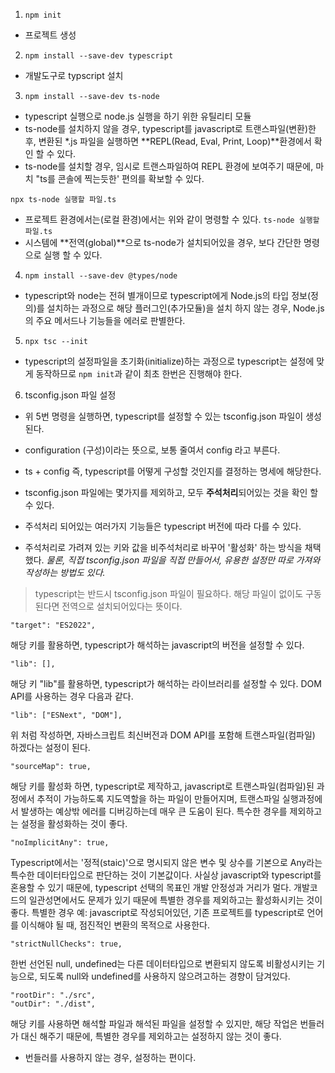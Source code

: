 1. `npm init`

- 프로젝트 생성

2. `npm install --save-dev typescript`

- 개발도구로 typscript 설치

3. `npm install --save-dev ts-node`

- typescript 실행으로 node.js 실행을 하기 위한 유틸리티 모듈
- ts-node를 설치하지 않을 경우, typescript를 javascript로 트랜스파일(변환)한 후, 변환된 \*.js 파일을 실행하면 **REPL(Read, Eval, Print, Loop)**환경에서 확인 할 수 있다.
- ts-node를 설치할 경우, 임시로 트랜스파일하여 REPL 환경에 보여주기 때문에, 마치 "ts를 콘솔에 찍는듯한' 편의를 확보할 수 있다.

`npx ts-node 실행할 파일.ts`

- 프로젝트 환경에서는(로컬 환경)에서는 위와 같이 명령할 수 있다.
  `ts-node 실행할 파일.ts`
- 시스템에 **전역(global)**으로 ts-node가 설치되어있을 경우, 보다 간단한 명령으로 실행 할 수 있다.

4. `npm install --save-dev @types/node`

- typescript와 node는 전혀 별개이므로 typescript에게 Node.js의 타입 정보(정의)를 설치하는 과정으로 해당 플러그인(추가모듈)을 설치 하지 않는 경우, Node.js의 주요 메서드나 기능들을 에러로 판별한다.

5. `npx tsc --init`

- typescript의 설정파일을 초기화(initialize)하는 과정으로 typescript는 설정에 맞게 동작하므로 `npm init`과 같이 최초 한번은 진행해야 한다.

6. tsconfig.json 파일 설정

- 위 5번 명령을 실행하면, typescript를 설정할 수 있는 tsconfig.json 파일이 생성된다.
- configuration (구성)이라는 뜻으로, 보통 줄여서 config 라고 부른다.
- ts + config 즉, typescript를 어떻게 구성할 것인지를 결정하는 명세에 해당한다.

- tsconfig.json 파일에는 몇가지를 제외하고, 모두 **주석처리**되어있는 것을 확인 할 수 있다.
- 주석처리 되어있는 여러가지 기능들은 typescript 버전에 따라 다를 수 있다.
- 주석처리로 가려져 있는 키와 값을 비주석처리로 바꾸어 '활성화' 하는 방식을 채택했다.
  _물론, 직접 tsconfig.json 파일을 직접 만들어서, 유용한 설정만 따로 가져와 작성하는 방법도 있다._

> typescript는 반드시 tsconfig.json 파일이 필요하다. 해당 파일이 없이도 구동된다면 전역으로 설치되어있다는 뜻이다.

    "target": "ES2022",

해당 키를 활용하면, typescript가 해석하는 javascript의 버전을 설정할 수 있다.

    "lib": [],

해당 키 "lib"를 활용하면, typescript가 해석하는 라이브러리를 설정할 수 있다.
DOM API를 사용하는 경우 다음과 같다.

    "lib": ["ESNext", "DOM"],

위 처럼 작성하면, 자바스크립트 최신버전과 DOM API를 포함해 트랜스파일(컴파일) 하겠다는 설정이 된다.

    "sourceMap": true,

해당 키를 활성화 하면, typescript로 제작하고, javascript로 트랜스파일(컴파일)된 과정에서 추적이 가능하도록 지도역할을 하는 파일이 만들어지며, 트랜스파일 실행과정에서 발생하는 예상밖 에러를 디버깅하는데 매우 큰 도움이 된다. 특수한 경우를 제외하고는 설정을 활성화하는 것이 좋다.

    "noImplicitAny": true,

Typescript에서는 '정적(staic)'으로 명시되지 않은 변수 및 상수를 기본으로 Any라는 특수한 데이터타입으로 판단하는 것이 기본값이다. 사실상 javascript와 typescript를 혼용할 수 있기 때문에, typescript 선택의 목표인 개발 안정성과 거리가 멀다. 개발코드의 일관성면에서도 문제가 있기 때문에 특별한 경우를 제외하고는 활성화시키는 것이 좋다.
특별한 경우 예: javascript로 작성되어있던, 기존 프로젝트를 typescript로 언어를 이식해야 될 때, 점진적인 변환의 목적으로 사용한다.

    "strictNullChecks": true,

한번 선언된 null, undefined는 다른 데이터타입으로 변환되지 않도록 비활성시키는 기능으로, 되도록 null와 undefined를 사용하지 않으려고하는 경향이 담겨있다.

    "rootDir": "./src",
    "outDir": "./dist",

해당 키를 사용하면 해석할 파일과 해석된 파일을 설정할 수 있지만, 해당 작업은 번들러가 대신 해주기 때문에, 특별한 경우를 제외하고는 설정하지 않는 것이 좋다.

- 번들러를 사용하지 않는 경우, 설정하는 편이다.
